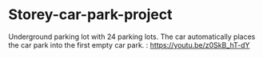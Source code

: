 # Storey-car-park-project
Underground parking lot with 24 parking lots. The car automatically places the car park into the first empty car park. :
https://youtu.be/z0SkB_hT-dY
